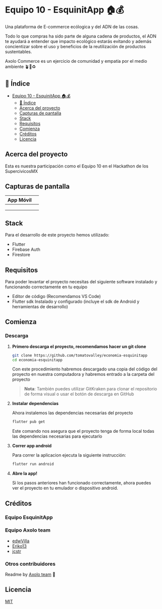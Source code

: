 # Equipo 10 - EsquinitApp 🏠💰

Una plataforma de E-commerce ecólogica y del ADN de las cosas.

Todo lo que compras ha sido parte de alguna cadena de productos, el ADN te ayudará a entender que impacto ecológico estarás evitando y además concientizar sobre el uso y beneficios de la reutilización de productos sustentables.

Axolo Commerce es un ejercicio de comunidad y empatía por el medio ambiente 🪴🌿♻

## 📖 Índice

- [Equipo 10 - EsquinitApp 🏠💰](#equipo-10)
  - [📖 Índice](#-índice)
  - [Acerca del proyecto](#acerca-del-proyecto)
  - [Capturas de pantalla](#capturas-de-pantalla)
  - [Stack](#stack)
  - [Requisitos](#requisitos)
  - [Comienza](#comienza)
  - [Créditos](#créditos)
  - [Licencia](#licencia)

## Acerca del proyecto

Esta es nuestra participación como el Equipo 10 en el Hackathon de los SupercivicosMX

## Capturas de pantalla

|       App Móvil        |                        |
| :--------------------: | :--------------------: |
| ![]() | ![]() |
| ![]() | ![]() |
| ![]() |                        |

## Stack

Para el desarrollo de este proyecto hemos utilizado:

- Flutter
- Firebase Auth
- Firestore

## Requisitos

Para poder levantar el proyecto necesitas del siguiente software instalado y funcionando correctamente en tu equipo

- Editor de código (Recomendamos VS Code)
- Flutter sdk Instalado y configurado (incluye el sdk de Android y herramientas de desarrollo)

## Comienza

### Descarga

1. **Primero descarga el proyecto, recomendamos hacer un git clone**

   ```bash
   git clone https://github.com/tomatovalley/economia-esquinitapp
   cd economia-esquinitapp
   ```

    Con este procedimiento habremos descargado una copia del código del proyecto en nuestra computadora y habremos entrado a la carpeta del proyecto

    > **Nota**: También puedes utilizar GitKraken para clonar el repositorio de forma visual o usar el botón de descarga en GitHub

2. **Instalar dependencias**

    Ahora instalemos las dependencias necesarias del proyecto

   ```bash
   flutter pub get
   ```

    Este comando nos asegura que el proyecto tenga de forma local todas las dependencias necesarias para ejecutarlo

3. **Correr app android**

    Para correr la aplicacion ejecuta la siguiente instrucción:

    ```bash
    flutter run android
    ```

4. **Abre la app!**

    Si los pasos anteriores han funcionado correctamente, ahora puedes ver el proyecto en tu emulador o dispositivo android.

## Créditos

### Equipo EsquinitApp

### Equipo Axolo team

- [edwVilla](http://github.com/edwvilla)
- [Eriko13](https://github.com/eriko13)
- [jcstr](https://github.com/jcstr)



### Otros contribuidores

Readme by [Axolo team](https://github.com/tomatovalley/ecologia-team3-axolo-commerce) 💙

## Licencia

[MIT](LICENSE)

